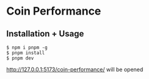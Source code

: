 # Coin Performance

## Installation + Usage

```
$ npm i pnpm -g
$ pnpm install
$ pnpm dev
```

http://127.0.0.1:5173/coin-performance/ will be opened